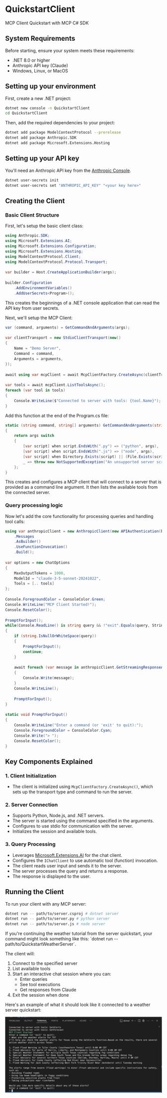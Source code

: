 # QuickstartClient

MCP Client Quickstart with MCP C# SDK

## System Requirements
Before starting, ensure your system meets these requirements:

- .NET 8.0 or higher
- Anthropic API key (Claude)
- Windows, Linux, or MacOS

## Setting up your environment

First, create a new .NET project:

```bash
dotnet new console -n QuickstartClient
cd QuickstartClient
```

Then, add the required dependencies to your project:

```bash
dotnet add package ModelContextProtocol --prerelease
dotnet add package Anthropic.SDK
dotnet add package Microsoft.Extensions.Hosting
```

## Setting up your API key
You'll need an Anthropic API key from the [Anthropic Console](https://console.anthropic.com/settings/keys).

```bash
dotnet user-secrets init
dotnet user-secrets set "ANTHROPIC_API_KEY" "<your key here>"
```

## Creating the Client

### Basic Client Structure
First, let's setup the basic client class:

```csharp
using Anthropic.SDK;
using Microsoft.Extensions.AI;
using Microsoft.Extensions.Configuration;
using Microsoft.Extensions.Hosting;
using ModelContextProtocol.Client;
using ModelContextProtocol.Protocol.Transport;

var builder = Host.CreateApplicationBuilder(args);

builder.Configuration
    .AddEnvironmentVariables()
    .AddUserSecrets<Program>();
```

This creates the beginnings of a .NET console application that can read the API key from user secrets.

Next, we'll setup the MCP Client:

```csharp
var (command, arguments) = GetCommandAndArguments(args);

var clientTransport = new StdioClientTransport(new()
{
    Name = "Demo Server",
    Command = command,
    Arguments = arguments,
});

await using var mcpClient = await McpClientFactory.CreateAsync(clientTransport);

var tools = await mcpClient.ListToolsAsync();
foreach (var tool in tools)
{
    Console.WriteLine($"Connected to server with tools: {tool.Name}");
}
```

Add this function at the end of the Program.cs file:

```csharp
static (string command, string[] arguments) GetCommandAndArguments(string[] args)
{
    return args switch
    {
        [var script] when script.EndsWith(".py") => ("python", args),
        [var script] when script.EndsWith(".js") => ("node", args),
        [var script] when Directory.Exists(script) || (File.Exists(script) && script.EndsWith(".csproj")) => ("dotnet", ["run", "--project", script, "--no-build"]),
        _ => throw new NotSupportedException("An unsupported server script was provided. Supported scripts are .py, .js, or .csproj")
    };
}
```

This creates and configures a MCP client that will connect to a server that is provided as a command line argument. It then lists the available tools from the connected server.

### Query processing logic
Now let's add the core functionality for processing queries and handling tool calls:

```csharp
using var anthropicClient = new AnthropicClient(new APIAuthentication(builder.Configuration["ANTHROPIC_API_KEY"]))
    .Messages
    .AsBuilder()
    .UseFunctionInvocation()
    .Build();

var options = new ChatOptions
{
    MaxOutputTokens = 1000,
    ModelId = "claude-3-5-sonnet-20241022",
    Tools = [.. tools]
};

Console.ForegroundColor = ConsoleColor.Green;
Console.WriteLine("MCP Client Started!");
Console.ResetColor();

PromptForInput();
while(Console.ReadLine() is string query && !"exit".Equals(query, StringComparison.OrdinalIgnoreCase))
{
    if (string.IsNullOrWhiteSpace(query))
    {
        PromptForInput();
        continue;
    }

    await foreach (var message in anthropicClient.GetStreamingResponseAsync(query, options))
    {
        Console.Write(message);
    }
    Console.WriteLine();

    PromptForInput();
}

static void PromptForInput()
{
    Console.WriteLine("Enter a command (or 'exit' to quit):");
    Console.ForegroundColor = ConsoleColor.Cyan;
    Console.Write("> ");
    Console.ResetColor();
}
```

## Key Components Explained

### 1. Client Initialization
- The client is initialized using `McpClientFactory.CreateAsync()`, which sets up the transport type and command to run the server.

### 2. Server Connection
- Supports Python, Node.js, and .NET servers.
- The server is started using the command specified in the arguments.
- Configures to use stdio for communication with the server.
- Initializes the session and available tools.

### 3. Query Processing
- Leverages [Microsoft.Extensions.AI](https://learn.microsoft.com/dotnet/ai/ai-extensions) for the chat client.
- Configures the `IChatClient` to use automatic tool (function) invocation.
- The client reads user input and sends it to the server.
- The server processes the query and returns a response.
- The response is displayed to the user.

## Running the Client
To run your client with any MCP server:
```bash
dotnet run -- path/to/server.csproj # dotnet server
dotnet run -- path/to/server.py # python server
dotnet run -- path/to/server.js # node server
```

<Note>
If you're continuing the weather tutorial from the server quickstart, your command might look something like this: `dotnet run -- path/to/QuickstartWeatherServer`.
</Note>

The client will:

1. Connect to the specified server
2. List available tools
3. Start an interactive chat session where you can:
   - Enter queries
   - See tool executions
   - Get responses from Claude
4. Exit the session when done

Here's an example of what it should look like it connected to a weather server quickstart:

![Screenshot of the QuickstartClient connected to a weather server](/images/quickstart-dotnet-client.png)
